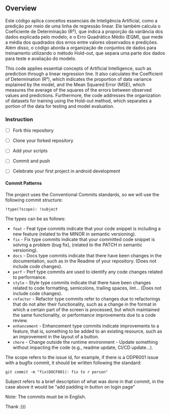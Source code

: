 ## Overview

Este código aplica conceitos essenciais de Inteligência Artificial, como a predição por meio de uma linha de regressão linear. Ele também calcula o Coeficiente de Determinação (R²), que indica a proporção da variância dos dados explicada pelo modelo, e o Erro Quadrático Médio (EQM), que mede a média dos quadrados dos erros entre valores observados e predições. Além disso, o código aborda a organização de conjuntos de dados para treinamento utilizando o método Hold-out, que separa uma parte dos dados para teste e avaliação do modelo.

This code applies essential concepts of Artificial Intelligence, such as prediction through a linear regression line. It also calculates the Coefficient of Determination (R²), which indicates the proportion of data variance explained by the model, and the Mean Squared Error (MSE), which measures the average of the squares of the errors between observed values and predictions. Furthermore, the code addresses the organization of datasets for training using the Hold-out method, which separates a portion of the data for testing and model evaluation.

### Instruction

- [ ] Fork this repository

 - [ ] Clone your forked repository

 - [ ] Add your scripts

 - [ ] Commit and push

 - [ ] Celebrate your first project in android development

#### Commit Patterns

The project uses the Conventional Commits standards, so we will use the following commit structure:

```!type(?scope): !subject```

The types can be as follows:

* ```feat``` - Feat type commits indicate that your code snippet is including a new feature (related to the MINOR in semantic versioning).
* ```fix``` - Fix type commits indicate that your committed code snippet is solving a problem (bug fix), (related to the PATCH in semantic versioning).
* ```docs``` - Docs type commits indicate that there have been changes in the documentation, such as in the Readme of your repository. (Does not include code changes).
* ```perf``` - Perf type commits are used to identify any code changes related to performance.
* ```style``` - Style type commits indicate that there have been changes related to code formatting, semicolons, trailing spaces, lint… (Does not include code changes).
* ```refactor``` - Refactor type commits refer to changes due to refactorings that do not alter their functionality, such as a change in the format in which a certain part of the screen is processed, but which maintained the same functionality, or performance improvements due to a code review.
* ```enhancement``` - Enhancement type commits indicate improvements to a feature, that is, something to be added to an existing resource, such as an improvement in the layout of a button.
* ```chore``` - Change outside the runtime environment - Update something without impacting the code (e.g., readme update, CI/CD update…).

The scope refers to the issue id, for example, if there is a ODPR001 issue with a bugfix commit, it should be written following the standard:


```git commit -m "fix(DOCF001): fix to r person"```

Subject refers to a brief description of what was done in that commit, in the case above it would be “add padding in button on login page”

Note: The commits must be in English.

Thank :)))
